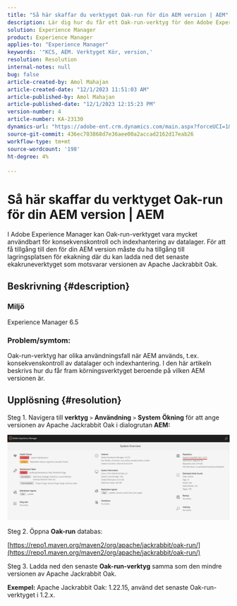 ```yaml
---
title: "Så här skaffar du verktyget Oak-run för din AEM version | AEM"
description: Lär dig hur du får ett Oak-run-verktyg för den Adobe Experience Manager-version du använder.
solution: Experience Manager
product: Experience Manager
applies-to: "Experience Manager"
keywords: '"KCS, AEM. Verktyget Kör, version,'
resolution: Resolution
internal-notes: null
bug: false
article-created-by: Amol Mahajan
article-created-date: "12/1/2023 11:51:03 AM"
article-published-by: Amol Mahajan
article-published-date: "12/1/2023 12:15:23 PM"
version-number: 4
article-number: KA-23130
dynamics-url: "https://adobe-ent.crm.dynamics.com/main.aspx?forceUCI=1&pagetype=entityrecord&etn=knowledgearticle&id=77fc11e4-3f90-ee11-8179-6045bd006704"
source-git-commit: 436ec703868d7e36aee00a2accad2162d17eab26
workflow-type: tm+mt
source-wordcount: '198'
ht-degree: 4%

---
```


# Så här skaffar du verktyget Oak-run för din AEM version | AEM


I Adobe Experience Manager kan Oak-run-verktyget vara mycket användbart för konsekvenskontroll och indexhantering av datalager. För att få tillgång till den för din AEM version måste du ha tillgång till lagringsplatsen för ekakning där du kan ladda ned det senaste ekakruneverktyget som motsvarar versionen av Apache Jackrabbit Oak.

## Beskrivning {#description}


### <b>Miljö</b>

Experience Manager 6.5



### <b>Problem/symtom:</b>

Oak-run-verktyg har olika användningsfall när AEM används, t.ex. konsekvenskontroll av datalager och indexhantering.
I den här artikeln beskrivs hur du får fram körningsverktyget beroende på vilken AEM versionen är.


## Upplösning {#resolution}


Steg 1. Navigera till <b>verktyg</b> `>`  <b>Användning</b> `>`  <b>System</b> <b>Ökning</b> för att ange versionen av Apache Jackrabbit Oak i dialogrutan <b>AEM:</b>

![](assets/9c19e0e0-dc7d-ee11-8179-6045bd006a22.png)

Steg 2. Öppna <b>Oak-run</b> databas:

[https://repo1.maven.org/maven2/org/apache/jackrabbit/oak-run/](https://repo1.maven.org/maven2/org/apache/jackrabbit/oak-run/)

Steg 3. Ladda ned den senaste <b>Oak-run-verktyg</b> samma som den mindre versionen av Apache Jackrabbit Oak.

<b>Exempel:</b>
Apache Jackrabbit Oak: 1.22.15, använd det senaste Oak-run-verktyget i 1.2.x.
